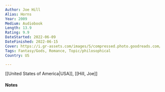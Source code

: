 ```yaml
---
Author: Joe Hill
Alias: Horns
Year: 2009
Medium: Audiobook
Length: 13.9
Rating: 9.9
DateStarted: 2022-06-09
DateFinished: 2022-06-15
Cover: https://i.gr-assets.com/images/S/compressed.photo.goodreads.com/books/1406004459l/22755712.jpg
Tags: Fantasy/Gods, Romance, Topic/philosophical   
Country: US

---
```

[[United States of America|USA]], [[Hill, Joe]]
#### Notes
